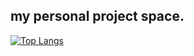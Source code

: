 ## my personal project space.


[![Top Langs](https://github-readme-stats.vercel.app/api/top-langs/?username=bhavna3)](https://github.com/bhavna3/github-readme-stats)
